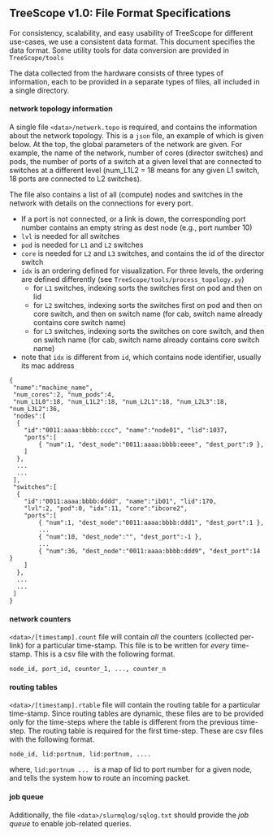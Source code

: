 ## TreeScope v1.0: File Format Specifications

For consistency, scalability, and easy usability of TreeScope for different use-cases, we use a consistent data format. This document specifies the data format. Some utility tools for data conversion are provided in `TreeScope/tools`

The data collected from the hardware consists of three types of information, each to be provided in a separate types of files, all included in a single directory.

#### network topology information
A single file `<data>/network.topo` is required, and contains the information about the network topology. This is a `json` file, an example of which is given below. At the top, the global parameters of the network are given. For example, the name of the network, number of cores (director switches) and pods, the number of ports of a switch at a given level that are connected to switches at a different level (num_L1L2 = 18 means for any given L1 switch, 18 ports are connected to L2 switches).

The file also contains a list of all (compute) nodes and switches in the network with details on the connections for every port.
  - If a port is not connected, or a link is down, the corresponding port number contains an empty string as dest node (e.g., port number 10)
  - `lvl` is needed for all switches
  - `pod` is needed for `L1` and `L2` switches
  - `core` is needed for `L2` and `L3` switches, and contains the id of the director switch
  - `idx` is an ordering defined for visualization. For three levels, the ordering are defined differently (see `TreeScope/tools/process_topology.py`)
  	- for `L1` switches, indexing sorts the switches first on pod and then on lid
  	- for `L2` switches, indexing sorts the switches first on pod and then on core switch, and then on switch name (for cab, switch name already contains core switch name)
  	- for `L3` switches, indexing sorts the switches on core switch, and then on switch name (for cab, switch name already contains core switch name)
  - note that `idx` is different from `id`, which contains node identifier, usually its mac address

```
{
 "name":"machine_name",
 "num_cores":2, "num_pods":4,
 "num_L1L0":18, "num_L1L2":18, "num_L2L1":18, "num_L2L3":18, "num_L3L2":36,
 "nodes":[
  {
	"id":"0011:aaaa:bbbb:cccc", "name":"node01", "lid":1037,
	"ports":[
		{ "num":1, "dest_node":"0011:aaaa:bbbb:eeee", "dest_port":9 },
	]
  },
  ...
  ...
 ],
 "switches":[
  {
	"id":"0011:aaaa:bbbb:dddd", "name":"ib01", "lid":170,
	"lvl":2, "pod":0, "idx":11, "core":"ibcore2",
	"ports":[
		{ "num":1, "dest_node":"0011:aaaa:bbbb:ddd1", "dest_port":1 },
		...
		{ "num":10, "dest_node":"", "dest_port":-1 },
		...
		{ "num":36, "dest_node":"0011:aaaa:bbbb:ddd9", "dest_port":14 }
	]
  },
  ...
  ...
 ]
}
```

#### network counters
`<data>/[timestamp].count` file will contain *all* the counters (collected per-link) for a particular time-stamp. This file is to be written for *every* time-stamp. This is a csv file with the following format.

`node_id, port_id, counter_1, ..., counter_n`

#### routing tables
`<data>/[timestamp].rtable` file will contain the routing table for a particular time-stamp. Since routing tables are dynamic, these files are to be provided only for the time-steps where the table is different from the previous time-step. The routing table is required for the first time-step. These are csv files with the following format.

`node_id, lid:portnum, lid:portnum, ....`

where, `lid:portnum ... ` is a map of lid to port number for a given node, and tells the system how to route an incoming packet.

#### job queue
Additionally, the file `<data>/slurmqlog/sqlog.txt` should provide the *job queue* to enable job-related queries.
